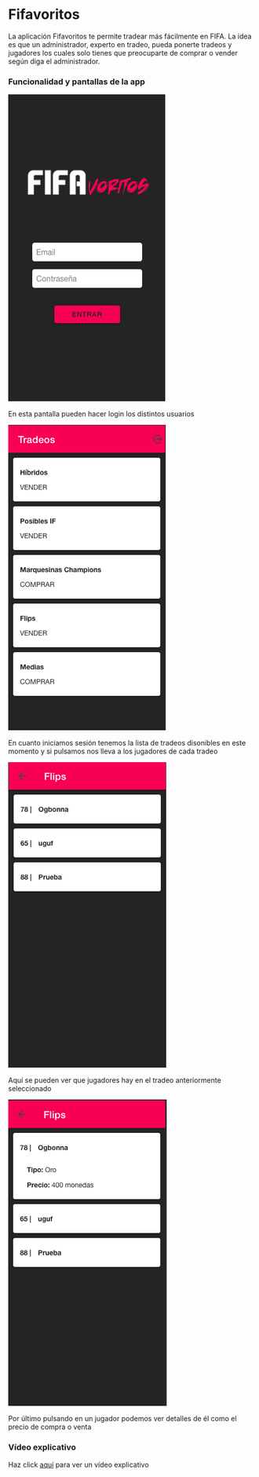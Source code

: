 # Fifavoritos
La aplicación Fifavoritos te permite tradear más fácilmente en FIFA. La idea es que un administrador, experto en tradeo, pueda ponerte tradeos y jugadores los cuales solo tienes que preocuparte de comprar o vender según diga el administrador.

### Funcionalidad y pantallas de la app
![login](./img/login.png)

En esta pantalla pueden hacer login los distintos usuarios


![tradeos](./img/tradeos.png)

En cuanto iniciamos sesión tenemos la lista de tradeos disonibles en este momento y si pulsamos nos lleva a los jugadores de cada tradeo


![jugadores](./img/jugadores.png)

Aquí se pueden ver que jugadores hay en el tradeo anteriormente seleccionado


![detalles](./img/detalles.png)

Por último pulsando en un jugador podemos ver detalles de él como el precio de compra o venta


### Vídeo explicativo
Haz click [aquí](https://youtu.be/ms5C96Ro5bo) para ver un vídeo explicativo
